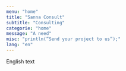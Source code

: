 ```yaml
---
menu: "home"
title: "Sanna Consult"
subtitle: "Consulting"
categorie: "home"
message: "A need"
misc: "println(”Send your project to us”);"
lang: "en"
---
```

English text
